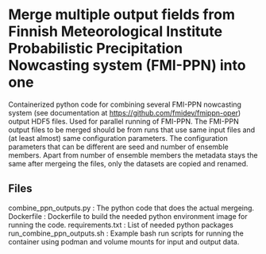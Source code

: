 # Merge multiple output fields from Finnish Meteorological Institute Probabilistic Precipitation Nowcasting system (FMI-PPN) into one 

Containerized python code for combining several FMI-PPN nowcasting system (see documentation at https://github.com/fmidev/fmippn-oper) output HDF5 files. Used for parallel running of FMI-PPN. The FMI-PPN output files to be merged should be from runs that use same input files and (at least almost) same configuration parameters. The configuration parameters that can be different are seed and number of ensemble members. Apart from number of ensemble members the metadata stays the same after mergeing the files, only the datasets are copied and renamed.

## Files

combine_ppn_outputs.py : The python code that does the actual mergeing.
Dockerfile : Dockerfile to build the needed python environment image for running the code.
requirements.txt : List of needed python packages
run_combine_ppn_outputs.sh : Example bash run scripts for running the container using podman and volume mounts for input and output data.

